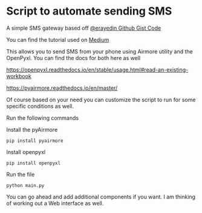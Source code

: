 # Script to automate sending SMS #
A simple SMS gateway based off [@erayedin Github Gist Code](https://gist.github.com/erayerdin "Named link title")

You can find the tutorial used on [Medium](https://medium.com/@erayerdin/send-sms-with-python-eab7a5854d3a "Named link title")

This allows you to send SMS from your phone using Airmore utility and the OpenPyxl.
You can find the docs for both here as well

https://openpyxl.readthedocs.io/en/stable/usage.html#read-an-existing-workbook

https://pyairmore.readthedocs.io/en/master/ 

Of course based on your need you can customize the script to run for some specific conditions as well.

Run the following commands 

Install the pyAirmore

`pip install pyairmore`

Install openpyxl

`pip install openpyxl`

Run the file

`python main.py`

You can go ahead and add additional components if you want. I am thinking of working out a Web interface as well.
